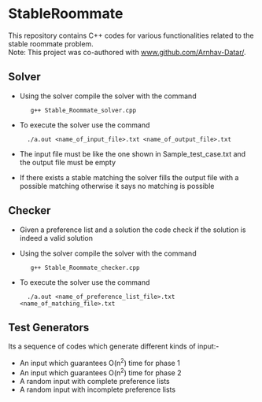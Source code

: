 # StableRoommate
This repository contains C++ codes for various functionalities related to the stable roommate problem.  
Note: This project was co-authored with www.github.com/Arnhav-Datar/.

## Solver
- Using the solver compile the solver with the command

         g++ Stable_Roommate_solver.cpp
- To execute the solver use the command

        ./a.out <name_of_input_file>.txt <name_of_output_file>.txt
- The input file must be like the one shown in Sample_test_case.txt and the output file must be empty
- If there exists a stable matching the solver fills the output file with a possible matching otherwise it says no matching is possible

## Checker
- Given a preference list and a solution the code check if the solution is indeed a valid solution
- Using the solver compile the solver with the command

         g++ Stable_Roommate_checker.cpp
- To execute the solver use the command

        ./a.out <name_of_preference_list_file>.txt <name_of_matching_file>.txt
        
## Test Generators
Its a sequence of codes which generate different kinds of input:-
- An input which guarantees O(n<sup>2</sup>) time for phase 1
- An input which guarantees O(n<sup>2</sup>) time for phase 2
- A random input with complete preference lists
- A random input with incomplete preference lists
